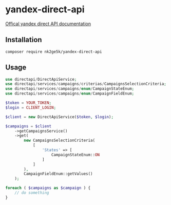# yandex-direct-api

[Offical yandex direct API documentation](https://tech.yandex.ru/direct/doc/dg/concepts/about-docpage/?ncrnd=6456)

## Installation

```
composer require nk2ge5k/yandex-direct-api
```

## Usage

```php
use directapi/DirectApiService;
use directapi/services/campaigns/criterias/CampaignsSelectionCriteria;
use directapi/services/campaigns/enum/CampaignStateEnum;
use directapi/services/campaigns/enum/CampaignFieldEnum;

$token = YOUR_TOKEN;
$login = CLIENT_LOGIN;

$client = new DirectApiService($token, $login);

$campaigns = $client
    ->getCampaignsService()
    ->get(
        new CampaignsSelectionCriteria(
            [   
                'States' => [
                    CampaignStateEnum::ON
                ]   
            ]   
        ),  
        CampaignFieldEnum::getValues()
    );  

foreach ( $campaigns as $campaign ) { 
    // do something
}
```
